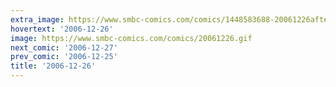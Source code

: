```yaml
---
extra_image: https://www.smbc-comics.com/comics/1448583688-20061226after.png
hovertext: '2006-12-26'
image: https://www.smbc-comics.com/comics/20061226.gif
next_comic: '2006-12-27'
prev_comic: '2006-12-25'
title: '2006-12-26'
---
```


